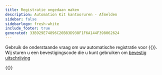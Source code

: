 ```yaml
---
title: Registratie ongedaan maken
description: Automation Kit kantooruren - Afmelden
sidebar: false
sidebarlogo: fresh-white
include_footer: true
generated: 33B929E74896C20B83D938F1F6A144F398062624
---
```


Gebruik de onderstaande vraag om uw automatische registratie voor {{<product-name>}}. Wij sturen u een bevestigingscode die u kunt gebruiken om [bevestig uitschrijving](/nl/office-hours/unregister-confirm)

{{<questions name="/content/nl/office-hours/unregister.json" completed="Bedankt voor het invullen van uitschrijvingsvragen" shownavigationbuttons="false" locale="nl">}}
